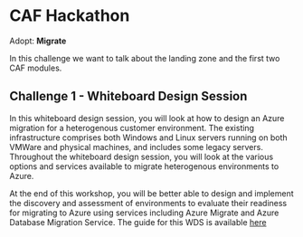 # CAF Hackathon

Adopt: **Migrate**



In this challenge we want to talk about the landing zone and the first two CAF modules.

## Challenge 1 - Whiteboard Design Session

In this whiteboard design session, you will look at how to design an Azure migration for a heterogenous customer environment. The existing infrastructure comprises both Windows and Linux servers running on both VMWare and physical machines, and includes some legacy servers. Throughout the whiteboard design session, you will look at the various options and services available to migrate heterogenous environments to Azure.

At the end of this workshop, you will be better able to design and implement the discovery and assessment of environments to evaluate their readiness for migrating to Azure using services including Azure Migrate and Azure Database Migration Service.
The guide for this WDS is available [here](../blob/main/03-CAF%20Migrate%20-%20LoB%20Migration/CAF-Migrate-WDS/WDS%20student%20guide%20-%20Line-of-business%20application%20migration.md)
